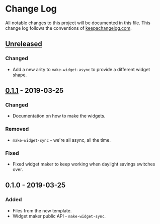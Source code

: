 # Change Log
All notable changes to this project will be documented in this file. This change log follows the conventions of [keepachangelog.com](http://keepachangelog.com/).

## [Unreleased]
### Changed
- Add a new arity to `make-widget-async` to provide a different widget shape.

## [0.1.1] - 2019-03-25
### Changed
- Documentation on how to make the widgets.

### Removed
- `make-widget-sync` - we're all async, all the time.

### Fixed
- Fixed widget maker to keep working when daylight savings switches over.

## 0.1.0 - 2019-03-25
### Added
- Files from the new template.
- Widget maker public API - `make-widget-sync`.

[Unreleased]: https://github.com/your-name/joyofclojure/compare/0.1.1...HEAD
[0.1.1]: https://github.com/your-name/joyofclojure/compare/0.1.0...0.1.1
